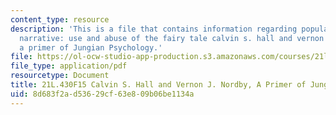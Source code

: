 ```yaml
---
content_type: resource
description: 'This is a file that contains information regarding popular culture and
  narrative: use and abuse of the fairy tale calvin s. hall and vernon j. nordby,
  a primer of Jungian Psychology.'
file: https://ol-ocw-studio-app-production.s3.amazonaws.com/courses/21l-430-popular-culture-and-narrative-use-and-abuse-of-the-fairy-tale-fall-2015/8d683f2ad53629cf63e809b06be1134a_MIT21L_430F15_CalvinS.pdf
file_type: application/pdf
resourcetype: Document
title: 21L.430F15 Calvin S. Hall and Vernon J. Nordby, A Primer of Jungian Psychology
uid: 8d683f2a-d536-29cf-63e8-09b06be1134a
---
```

